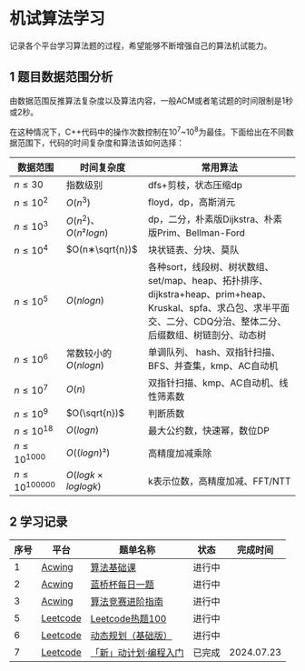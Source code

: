 # 机试算法学习

记录各个平台学习算法题的过程，希望能够不断增强自己的算法机试能力。

## 1 题目数据范围分析

由数据范围反推算法复杂度以及算法内容，一般ACM或者笔试题的时间限制是1秒或2秒。

在这种情况下，C++代码中的操作次数控制在10<sup>7</sup>~10<sup>8</sup>为最佳。下面给出在不同数据范围下，代码的时间复杂度和算法该如何选择：

| 数据范围  | 时间复杂度 | 常用算法 |
| -------  | --------  | -------- |
| $n≤30$   | 指数级别   | dfs+剪枝，状态压缩dp|
| $n≤10^2$  | $O(n^3)$  | floyd，dp，高斯消元|
| $n≤10^3$ | $O(n^2)$、 $O(n²logn)$ | dp，二分，朴素版Dijkstra、朴素版Prim、Bellman-Ford|
| $n≤10^4$  | $O(n∗\sqrt{n})$ | 块状链表、分块、莫队 |
| $n≤10^5$  | $O(nlogn)$ | 各种sort，线段树、树状数组、set/map、heap、拓扑排序、dijkstra+heap、prim+heap、Kruskal、spfa、求凸包、求半平面交、二分、CDQ分治、整体二分、后缀数组、树链剖分、动态树 |
| $n≤10^6$  | 常数较小的 $O(nlogn)$ | 单调队列、 hash、双指针扫描、BFS、并查集，kmp、AC自动机 |
| $n≤10^7$  | $O(n)$ | 双指针扫描、kmp、AC自动机、线性筛素数 |
| $n≤10^9$  | $O(\sqrt{n})$ | 判断质数 |
| $n≤10^{18}$  | $O(logn)$ | 最大公约数，快速幂，数位DP |
| $n≤10^{1000}$  | $O((logn)²)$ | 高精度加减乘除 |
| $n≤10^{100000}$  | $O(logk×loglogk)$ | k表示位数，高精度加减、FFT/NTT |

## 2 学习记录

|序号| 平台 | 题单名称 | 状态 | 完成时间 |
|--| ---- | ------ | ----  | ------ |
|1|[Acwing](acwing/)|[算法基础课](acwing/1-算法基础课/)|进行中| |
|2|[Acwing](acwing/)|[蓝桥杯每日一题](acwing/2-蓝桥杯每日一题/)|进行中| |
|3|[Acwing](acwing/)|[算法竞赛进阶指南](acwing/3-算法竞赛进阶指南/)|进行中| |
|5|[Leetcode](leetcode/)|[Leetcode热题100](leetcode/2-热题100/)|进行中| |
|6|[Leetcode](leetcode/)|[动态规划（基础版）](leetcode/3-动态规划（基础版）/)|进行中| |
|7|[Leetcode](leetcode/)|[「新」动计划·编程入门](leetcode/6-「新」动计划%20·%20编程入门/)|已完成| 2024.07.23 |
